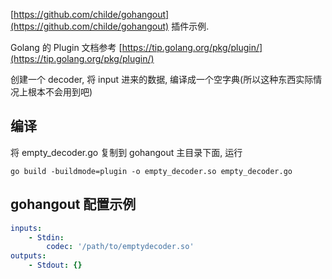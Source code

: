 [https://github.com/childe/gohangout](https://github.com/childe/gohangout) 插件示例.

Golang 的 Plugin 文档参考 [https://tip.golang.org/pkg/plugin/](https://tip.golang.org/pkg/plugin/)

创建一个 decoder, 将 input 进来的数据, 编译成一个空字典(所以这种东西实际情况上根本不会用到吧)

## 编译

将 empty_decoder.go 复制到 gohangout 主目录下面, 运行

```shell
go build -buildmode=plugin -o empty_decoder.so empty_decoder.go
```

## gohangout 配置示例

```yaml
inputs:
    - Stdin:
        codec: '/path/to/emptydecoder.so'
outputs:
    - Stdout: {}
```
